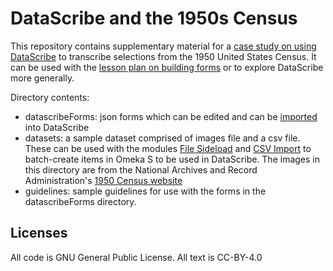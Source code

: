 # DataScribe and the 1950s Census

This repository contains supplementary material for a [case study on using DataScribe](https://datascribe.tech/resources/casestudies/#1950-united-states-census) to transcribe selections from the 1950 United States Census. It can be used with the [lesson plan on building forms](https://datascribe.tech/resources/lessonplans/) or to explore DataScribe more generally.

Directory contents:

- datascribeForms: json forms which can be edited and can be [imported](https://datascribe.tech/resources/tutorials/formexportimport/) into DataScribe
- datasets: a sample dataset comprised of images file and a csv file. These can be used with the modules [File Sideload](https://omeka.org/s/docs/user-manual/modules/filesideload/) and [CSV Import](https://omeka.org/s/docs/user-manual/modules/csvimport/) to batch-create items in Omeka S to be used in DataScribe. The images in this directory are from the National Archives and Record Administration's [1950 Census website](https://1950census.archives.gov)
- guidelines: sample guidelines for use with the forms in the datascribeForms directory.

## Licenses

All code is GNU General Public License. All text is CC-BY-4.0
